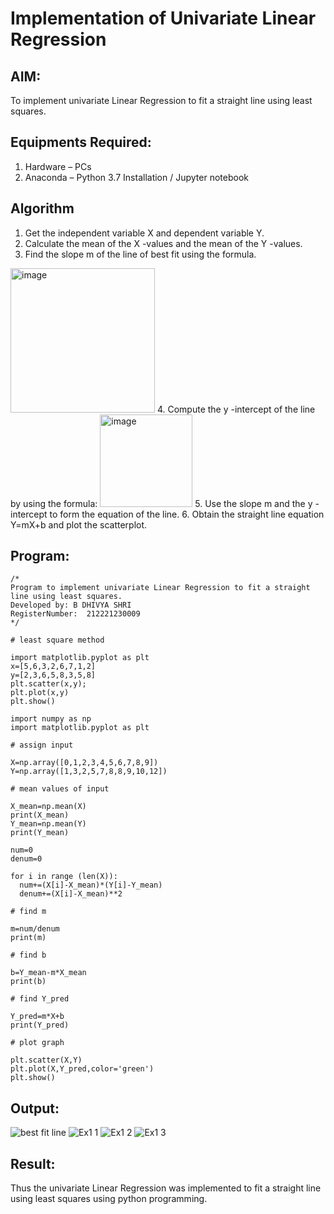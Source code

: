 # Implementation of Univariate Linear Regression
## AIM:
To implement univariate Linear Regression to fit a straight line using least squares.

## Equipments Required:
1. Hardware – PCs
2. Anaconda – Python 3.7 Installation / Jupyter notebook

## Algorithm
1. Get the independent variable X and dependent variable Y.
2. Calculate the mean of the X -values and the mean of the Y -values.
3. Find the slope m of the line of best fit using the formula. 
<img width="231" alt="image" src="https://user-images.githubusercontent.com/93026020/192078527-b3b5ee3e-992f-46c4-865b-3b7ce4ac54ad.png">
4. Compute the y -intercept of the line by using the formula:
<img width="148" alt="image" src="https://user-images.githubusercontent.com/93026020/192078545-79d70b90-7e9d-4b85-9f8b-9d7548a4c5a4.png">
5. Use the slope m and the y -intercept to form the equation of the line.
6. Obtain the straight line equation Y=mX+b and plot the scatterplot.

## Program:
```
/*
Program to implement univariate Linear Regression to fit a straight line using least squares.
Developed by: B DHIVYA SHRI
RegisterNumber:  212221230009
*/

# least square method

import matplotlib.pyplot as plt
x=[5,6,3,2,6,7,1,2]
y=[2,3,6,5,8,3,5,8]
plt.scatter(x,y);
plt.plot(x,y)
plt.show()

import numpy as np
import matplotlib.pyplot as plt

# assign input

X=np.array([0,1,2,3,4,5,6,7,8,9])
Y=np.array([1,3,2,5,7,8,8,9,10,12])

# mean values of input

X_mean=np.mean(X)
print(X_mean)
Y_mean=np.mean(Y)
print(Y_mean)

num=0
denum=0

for i in range (len(X)):
  num+=(X[i]-X_mean)*(Y[i]-Y_mean)
  denum+=(X[i]-X_mean)**2
  
# find m

m=num/denum
print(m)

# find b

b=Y_mean-m*X_mean
print(b)

# find Y_pred

Y_pred=m*X+b
print(Y_pred)

# plot graph

plt.scatter(X,Y)
plt.plot(X,Y_pred,color='green')
plt.show()
```

## Output:
![best fit line](sam.png)
![Ex1 1](https://user-images.githubusercontent.com/94165108/194710036-e6f23f3b-2fc4-4c78-91fc-49d455160885.png)
![Ex1 2](https://user-images.githubusercontent.com/94165108/194710043-39396772-b842-47ac-a50b-12e66eeadc71.png)
![Ex1 3](https://user-images.githubusercontent.com/94165108/194710053-766e121d-a7c3-4437-a508-e262b15f8192.png)
## Result:
Thus the univariate Linear Regression was implemented to fit a straight line using least squares using python programming.
